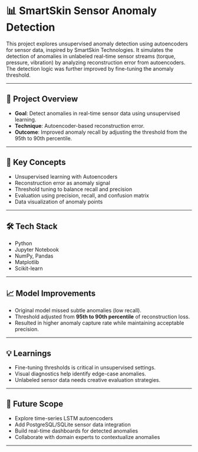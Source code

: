 # 📊 SmartSkin Sensor Anomaly Detection

This project explores unsupervised anomaly detection using autoencoders for sensor data, inspired by SmartSkin Technologies. It simulates the detection of anomalies in unlabeled real-time sensor streams (torque, pressure, vibration) by analyzing reconstruction error from autoencoders. The detection logic was further improved by fine-tuning the anomaly threshold.

---

## 📌 Project Overview

- **Goal**: Detect anomalies in real-time sensor data using unsupervised learning.
- **Technique**: Autoencoder-based reconstruction error.
- **Outcome**: Improved anomaly recall by adjusting the threshold from the 95th to 90th percentile.

---

## 🧠 Key Concepts

- Unsupervised learning with Autoencoders  
- Reconstruction error as anomaly signal  
- Threshold tuning to balance recall and precision  
- Evaluation using precision, recall, and confusion matrix  
- Data visualization of anomaly points  

---

## 🛠️ Tech Stack

- Python  
- Jupyter Notebook  
- NumPy, Pandas  
- Matplotlib  
- Scikit-learn  

---

## 📈 Model Improvements

- Original model missed subtle anomalies (low recall).
- Threshold adjusted from **95th to 90th percentile** of reconstruction loss.
- Resulted in higher anomaly capture rate while maintaining acceptable precision.

---

## 💡 Learnings

- Fine-tuning thresholds is critical in unsupervised settings.
- Visual diagnostics help identify edge-case anomalies.
- Unlabeled sensor data needs creative evaluation strategies.

---

## 🚀 Future Scope

- Explore time-series LSTM autoencoders  
- Add PostgreSQL/SQLite sensor data integration  
- Build real-time dashboards for detected anomalies  
- Collaborate with domain experts to contextualize anomalies  

---

